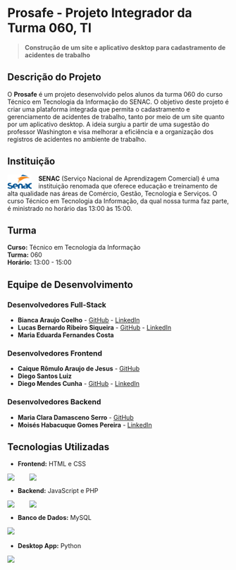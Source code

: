 # Prosafe - Projeto Integrador da Turma 060, TI

> **Construção de um site e aplicativo desktop para cadastramento de acidentes de trabalho**

## Descrição do Projeto

O **Prosafe** é um projeto desenvolvido pelos alunos da turma 060 do curso Técnico em Tecnologia da Informação do SENAC. O objetivo deste projeto é criar uma plataforma integrada que permita o cadastramento e gerenciamento de acidentes de trabalho, tanto por meio de um site quanto por um aplicativo desktop. A ideia surgiu a partir de uma sugestão do professor Washington e visa melhorar a eficiência e a organização dos registros de acidentes no ambiente de trabalho.

## Instituição

<p>
    <img src="./assets/images/senac_logo.png" align="left" width="11%.5" style="margin-right: 15px;">
    <strong>SENAC</strong> (Serviço Nacional de Aprendizagem Comercial) é uma instituição renomada que oferece educação e treinamento de alta qualidade nas áreas de Comércio, Gestão, Tecnologia e Serviços. O curso Técnico em Tecnologia da Informação, da qual nossa turma faz parte, é ministrado no horário das 13:00 às 15:00.
</p>

## Turma

**Curso:** Técnico em Tecnologia da Informação  
**Turma:** 060  
**Horário:** 13:00 - 15:00

## Equipe de Desenvolvimento

### Desenvolvedores Full-Stack
- **Bianca Araujo Coelho** - [GitHub](https://github.com/BrytanniADJ) - [LinkedIn](https://linkedin.com/in/bianca-ara%C3%BAjo-b03b3b205)
- **Lucas Bernardo Ribeiro Siqueira** - [GitHub](https://github.com/RickSanchez1029) - [LinkedIn](https://linkedin.com/in/lucas-ribeiro-23a39a302)
- **Maria Eduarda Fernandes Costa**

### Desenvolvedores Frontend
- **Caique Rômulo Araujo de Jesus** - [GitHub](https://github.com/caiquearaujo7)
- **Diego Santos Luiz**
- **Diego Mendes Cunha** - [GitHub](https://github.com/mendesdiego2024) - [LinkedIn](https://www.linkedin.com/in/diego-mendes-11425a228)
### Desenvolvedores Backend
- **Maria Clara Damasceno Serro** - [GitHub](https://github.com/krara07)
- **Moisés Habacuque Gomes Pereira** - [LinkedIn](https://www.linkedin.com/in/moises-habacuque-0466502b1)

## Tecnologias Utilizadas

- **Frontend:** HTML e CSS
<div style="display: flex; flex-content: justify;">
  <img width="50px" src="https://cdn.jsdelivr.net/gh/devicons/devicon@latest/icons/html5/html5-original-wordmark.svg" />
  <img width="50px" src="https://cdn.jsdelivr.net/gh/devicons/devicon@latest/icons/css3/css3-original-wordmark.svg" />
</div>

- **Backend:** JavaScript e PHP
<div style="display: flex; flex-content: justify;">
  <img width="50px" src="https://cdn.jsdelivr.net/gh/devicons/devicon@latest/icons/javascript/javascript-plain.svg" />
  <img width="50px" src="https://cdn.jsdelivr.net/gh/devicons/devicon@latest/icons/php/php-original.svg" />
</div>

- **Banco de Dados:** MySQL
<img width="50px" src="https://cdn.jsdelivr.net/gh/devicons/devicon@latest/icons/mysql/mysql-original.svg" />

- **Desktop App:** Python
<img width="50px" src="https://cdn.jsdelivr.net/gh/devicons/devicon@latest/icons/python/python-original.svg" />
